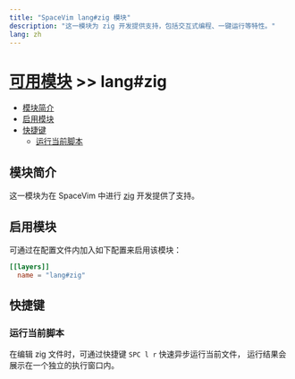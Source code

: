 ```yaml
---
title: "SpaceVim lang#zig 模块"
description: "这一模块为 zig 开发提供支持，包括交互式编程、一键运行等特性。"
lang: zh
---
```


# [可用模块](../../) >> lang#zig

<!-- vim-markdown-toc GFM -->

- [模块简介](#模块简介)
- [启用模块](#启用模块)
- [快捷键](#快捷键)
  - [运行当前脚本](#运行当前脚本)

<!-- vim-markdown-toc -->

## 模块简介

这一模块为在 SpaceVim 中进行 [zig](https://ziglang.org/) 开发提供了支持。

## 启用模块

可通过在配置文件内加入如下配置来启用该模块：

```toml
[[layers]]
  name = "lang#zig"
```

## 快捷键

### 运行当前脚本

在编辑 zig 文件时，可通过快捷键 `SPC l r` 快速异步运行当前文件，
运行结果会展示在一个独立的执行窗口内。



